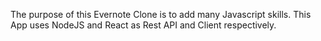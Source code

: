 The purpose of this Evernote Clone is to add many Javascript skills. This App uses NodeJS and React as Rest API and Client respectively.
